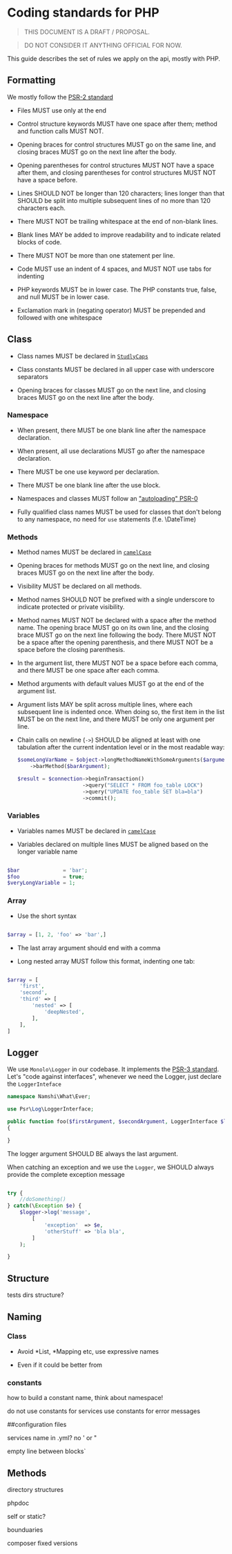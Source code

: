 # Coding standards for PHP

> THIS DOCUMENT IS A DRAFT / PROPOSAL.

> DO NOT CONSIDER IT ANYTHING OFFICIAL FOR NOW.

This guide describes the set of rules we apply
on the api, mostly with PHP.


## Formatting

We mostly follow the [PSR-2 standard](https://github.com/php-fig/fig-standards/blob/master/accepted/PSR-2-coding-style-guide.md)

* Files MUST use only <?php tag at the beginning, no ?> at the end

* Control structure keywords MUST have one space after them; method and function calls MUST NOT.

* Opening braces for control structures MUST go on the same line, and closing braces MUST go on the next line after the body.

* Opening parentheses for control structures MUST NOT have a space after them, and closing parentheses for control structures MUST NOT have a space before.

* Lines SHOULD NOT be longer than 120 characters; lines longer than that SHOULD be split into multiple subsequent lines of no more than 120 characters each.

* There MUST NOT be trailing whitespace at the end of non-blank lines.

* Blank lines MAY be added to improve readability and to indicate related blocks of code.

* There MUST NOT be more than one statement per line.

* Code MUST use an indent of 4 spaces, and MUST NOT use tabs for indenting

* PHP keywords MUST be in lower case. The PHP constants true, false, and null MUST be in lower case.

* Exclamation mark in (negating operator) MUST be prepended and followed with one whitespace

## Class

* Class names MUST be declared in [`StudlyCaps`](http://en.wikipedia.org/wiki/Studly_caps)

* Class constants MUST be declared in all upper case with underscore separators

* Opening braces for classes MUST go on the next line, and closing braces MUST go on the next line after the body.


### Namespace

* When present, there MUST be one blank line after the namespace declaration.

* When present, all use declarations MUST go after the namespace declaration.

* There MUST be one use keyword per declaration.

* There MUST be one blank line after the use block.

* Namespaces and classes MUST follow an ["autoloading" PSR-0](https://github.com/php-fig/fig-standards/blob/master/accepted/PSR-0.md)

* Fully qualified class names MUST be used for classes that don't belong to any namespace, no need for `use` statements
    (f.e. \DateTime)

### Methods

* Method names MUST be declared in [`camelCase`](http://en.wikipedia.org/wiki/CamelCase)

* Opening braces for methods MUST go on the next line, and closing braces MUST go on the next line after the body.

* Visibility MUST be declared on all methods.

* Method names SHOULD NOT be prefixed with a single underscore to indicate protected or private visibility.

* Method names MUST NOT be declared with a space after the method name. The opening brace MUST go on its own line, and the closing brace MUST go on the next line following the body. There MUST NOT be a space after the opening parenthesis, and there MUST NOT be a space before the closing parenthesis.

* In the argument list, there MUST NOT be a space before each comma, and there MUST be one space after each comma.

* Method arguments with default values MUST go at the end of the argument list.

* Argument lists MAY be split across multiple lines, where each subsequent line is indented once. When doing so, the first item in the list MUST be on the next line, and there MUST be only one argument per line.

* Chain calls on newline (`->`) SHOULD be aligned at least with one tabulation after the current indentation level or in the most
    readable way:

    ``` php
    $someLongVarName = $object->longMethodNameWithSomeArguments($argumentOne, $argumentTwo, $argumentThree)->fooMethod($fooArgument)
        ->barMethod($barArgument);

    $result = $connection->beginTransaction()
                         ->query("SELECT * FROM foo_table LOCK")
                         ->query("UPDATE foo_table SET bla=bla")
                         ->commit();
    ```

### Variables

* Variables names MUST be declared in [`camelCase`](http://en.wikipedia.org/wiki/CamelCase)

* Variables declared on multiple lines MUST be aligned based on the longer variable name
``` php

$bar              = 'bar';
$foo              = true;
$veryLongVariable = 1;
```

### Array

* Use the short syntax
``` php

$array = [1, 2, 'foo' => 'bar',]

```

* The last array argument should end with a comma

* Long nested array MUST follow this format, indenting one tab:
``` php

$array = [
	'first',
	'second',
	'third' => [
		'nested' => [
			'deepNested',
		],
	],
]

```


## Logger

We use `Monolo\Logger` in our codebase. It implements the [PSR-3 standard](https://github.com/php-fig/fig-standards/blob/master/accepted/PSR-3-logger-interface.md).
Let's "code against interfaces", whenever we need the Logger, just declare the `LoggerInteface`

``` php
namespace Namshi\What\Ever;

use Psr\Log\LoggerInterface;

public function foo($firstArgument, $secondArgument, LoggerInterface $logger)
{

}

```

The logger argument SHOULD BE always the last argument.

When catching an exception and we use the `Logger`, we SHOULD always provide the complete exception message

``` php

try {
	//doSomething()
} catch(\Exception $e) {
	$logger->log('message',
		[
			'exception'  => $e,
			'otherStuff' => 'bla bla',
		]
	);

}

```


## Structure
tests dirs structure?


## Naming

### Class

* Avoid *List, *Mapping etc, use expressive names

* Even if it could be better from


### constants

how to build a constant name, think about namespace!


do not use constants for services
use constants for error messages


##configuration files

services name in .yml?
no ' or "

empty line between blocks`


## Methods

directory structures


phpdoc

self or static?


bounduaries

composer fixed versions



